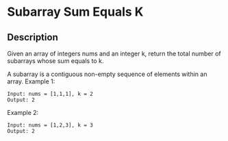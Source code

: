 # Subarray Sum Equals K
 

## Description

Given an array of integers nums and an integer k, return the total number of subarrays whose sum equals to k.

A subarray is a contiguous non-empty sequence of elements within an array.
Example 1:


```
Input: nums = [1,1,1], k = 2
Output: 2
```

Example 2:

```
Input: nums = [1,2,3], k = 3
Output: 2
```

